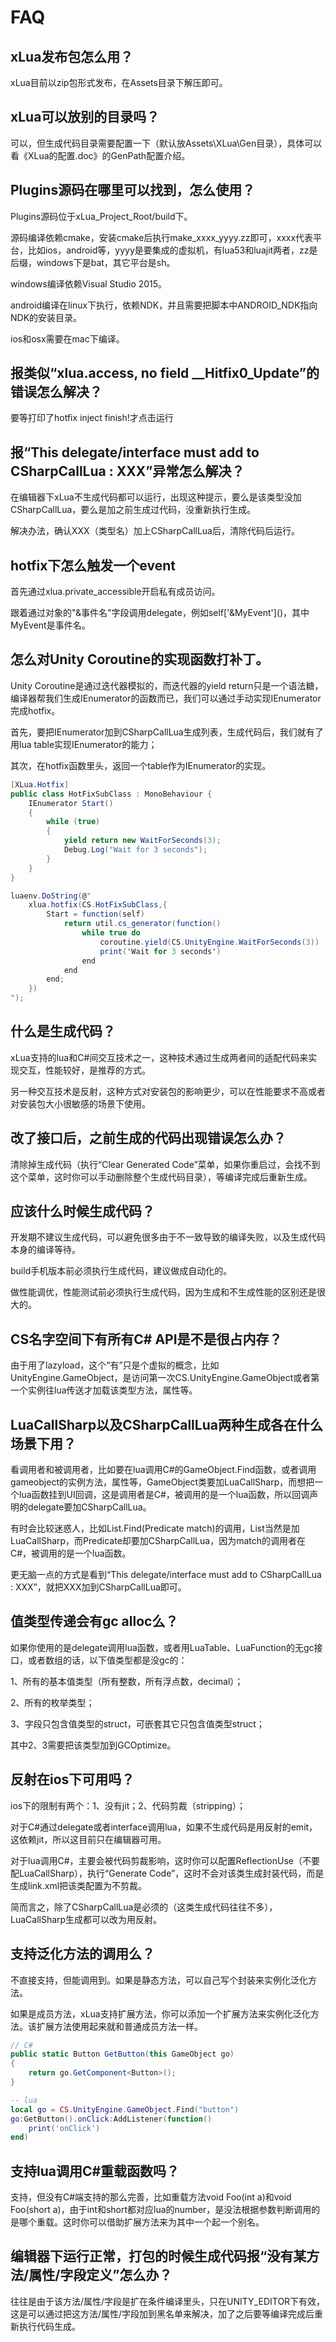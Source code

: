 # FAQ

## xLua发布包怎么用？

xLua目前以zip包形式发布，在Assets目录下解压即可。

## xLua可以放别的目录吗？

可以，但生成代码目录需要配置一下（默认放Assets\XLua\Gen目录），具体可以看《XLua的配置.doc》的GenPath配置介绍。

## Plugins源码在哪里可以找到，怎么使用？

Plugins源码位于xLua_Project_Root/build下。

源码编译依赖cmake，安装cmake后执行make_xxxx_yyyy.zz即可，xxxx代表平台，比如ios，android等，yyyy是要集成的虚拟机，有lua53和luajit两者，zz是后缀，windows下是bat，其它平台是sh。

windows编译依赖Visual Studio 2015。

android编译在linux下执行，依赖NDK，并且需要把脚本中ANDROID_NDK指向NDK的安装目录。

ios和osx需要在mac下编译。

## 报类似“xlua.access, no field __Hitfix0_Update”的错误怎么解决？

要等打印了hotfix inject finish!才点击运行

## 报“This delegate/interface must add to CSharpCallLua : XXX”异常怎么解决？

在编辑器下xLua不生成代码都可以运行，出现这种提示，要么是该类型没加CSharpCallLua，要么是加之前生成过代码，没重新执行生成。

解决办法，确认XXX（类型名）加上CSharpCallLua后，清除代码后运行。

## hotfix下怎么触发一个event

首先通过xlua.private_accessible开启私有成员访问。

跟着通过对象的"&事件名"字段调用delegate，例如self\['&MyEvent'\]()，其中MyEvent是事件名。

## 怎么对Unity Coroutine的实现函数打补丁。

Unity Coroutine是通过迭代器模拟的，而迭代器的yield return只是一个语法糖，编译器帮我们生成IEnumerator的函数而已，我们可以通过手动实现IEnumerator完成hotfix。

首先，要把IEnumerator加到CSharpCallLua生成列表，生成代码后，我们就有了用lua table实现IEnumerator的能力；

其次，在hotfix函数里头，返回一个table作为IEnumerator的实现。

~~~csharp
[XLua.Hotfix]
public class HotFixSubClass : MonoBehaviour {
    IEnumerator Start()
    {
        while (true)
        {
            yield return new WaitForSeconds(3);
            Debug.Log("Wait for 3 seconds");
        }
    }
}
~~~

~~~csharp
luaenv.DoString(@"
	xlua.hotfix(CS.HotFixSubClass,{
		Start = function(self)
			return util.cs_generator(function()
			    while true do
				    coroutine.yield(CS.UnityEngine.WaitForSeconds(3))
                    print('Wait for 3 seconds')
                end				
			end
		end;
	})
");
~~~


## 什么是生成代码？

xLua支持的lua和C#间交互技术之一，这种技术通过生成两者间的适配代码来实现交互，性能较好，是推荐的方式。

另一种交互技术是反射，这种方式对安装包的影响更少，可以在性能要求不高或者对安装包大小很敏感的场景下使用。

## 改了接口后，之前生成的代码出现错误怎么办？

清除掉生成代码（执行“Clear Generated Code”菜单，如果你重启过，会找不到这个菜单，这时你可以手动删除整个生成代码目录），等编译完成后重新生成。

## 应该什么时候生成代码？

开发期不建议生成代码，可以避免很多由于不一致导致的编译失败，以及生成代码本身的编译等待。

build手机版本前必须执行生成代码，建议做成自动化的。

做性能调优，性能测试前必须执行生成代码，因为生成和不生成性能的区别还是很大的。

## CS名字空间下有所有C# API是不是很占内存？

由于用了lazyload，这个“有”只是个虚拟的概念，比如UnityEngine.GameObject，是访问第一次CS.UnityEngine.GameObject或者第一个实例往lua传送才加载该类型方法，属性等。

## LuaCallSharp以及CSharpCallLua两种生成各在什么场景下用？

看调用者和被调用者，比如要在lua调用C#的GameObject.Find函数，或者调用gameobject的实例方法，属性等，GameObject类要加LuaCallSharp，而想把一个lua函数挂到UI回调，这是调用者是C#，被调用的是一个lua函数，所以回调声明的delegate要加CSharpCallLua。

有时会比较迷惑人，比如List<int>.Find(Predicate<int> match)的调用，List<int>当然是加LuaCallSharp，而Predicate<int>却要加CSharpCallLua，因为match的调用者在C#，被调用的是一个lua函数。

更无脑一点的方式是看到“This delegate/interface must add to CSharpCallLua : XXX”，就把XXX加到CSharpCallLua即可。

## 值类型传递会有gc alloc么？

如果你使用的是delegate调用lua函数，或者用LuaTable、LuaFunction的无gc接口，或者数组的话，以下值类型都是没gc的：

1、所有的基本值类型（所有整数，所有浮点数，decimal）；

2、所有的枚举类型；

3、字段只包含值类型的struct，可嵌套其它只包含值类型struct；

其中2、3需要把该类型加到GCOptimize。

## 反射在ios下可用吗？

ios下的限制有两个：1、没有jit；2、代码剪裁（stripping）；

对于C#通过delegate或者interface调用lua，如果不生成代码是用反射的emit，这依赖jit，所以这目前只在编辑器可用。

对于lua调用C#，主要会被代码剪裁影响，这时你可以配置ReflectionUse（不要配LuaCallSharp），执行“Generate Code”，这时不会对该类生成封装代码，而是生成link.xml把该类配置为不剪裁。

简而言之，除了CSharpCallLua是必须的（这类生成代码往往不多），LuaCallSharp生成都可以改为用反射。

## 支持泛化方法的调用么？

不直接支持，但能调用到。如果是静态方法，可以自己写个封装来实例化泛化方法。

如果是成员方法，xLua支持扩展方法，你可以添加一个扩展方法来实例化泛化方法。该扩展方法使用起来就和普通成员方法一样。

```csharp
// C#
public static Button GetButton(this GameObject go)
{
    return go.GetComponent<Button>();
}
```

```lua
-- lua
local go = CS.UnityEngine.GameObject.Find("button")
go:GetButton().onClick:AddListener(function()
    print('onClick')
end)
```

## 支持lua调用C#重载函数吗？

支持，但没有C#端支持的那么完善，比如重载方法void Foo(int a)和void Foo(short a)，由于int和short都对应lua的number，是没法根据参数判断调用的是哪个重载。这时你可以借助扩展方法来为其中一个起一个别名。

## 编辑器下运行正常，打包的时候生成代码报“没有某方法/属性/字段定义”怎么办？

往往是由于该方法/属性/字段是扩在条件编译里头，只在UNITY_EDITOR下有效，这是可以通过把这方法/属性/字段加到黑名单来解决，加了之后要等编译完成后重新执行代码生成。
